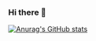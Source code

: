 ### Hi there 👋
[![Anurag's GitHub stats](https://github-readme-stats.vercel.app/api?username=ditclear)](https://github.com/anuraghazra/github-readme-stats)

<!--
**ditclear/ditclear** is a ✨ _special_ ✨ repository because its `README.md` (this file) appears on your GitHub profile.

Here are some ideas to get you started:

- 🔭 I’m currently working on ...
- 🌱 I’m currently learning ...
- 👯 I’m looking to collaborate on ...
- 🤔 I’m looking for help with ...
- 💬 Ask me about ...
- 📫 How to reach me: ...
- 😄 Pronouns: ...
- ⚡ Fun fact: ...
-->
